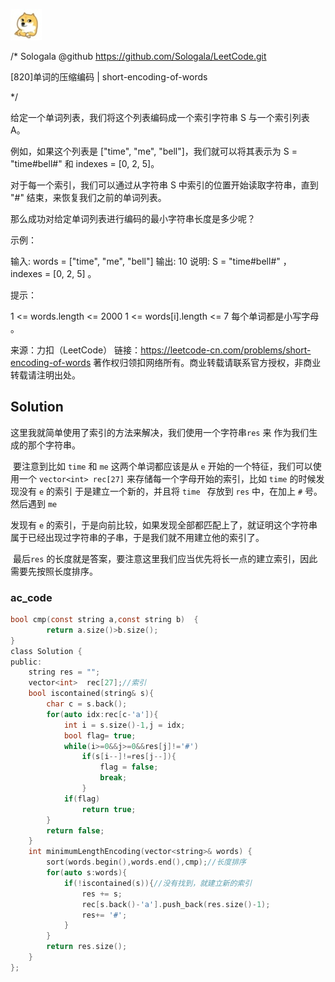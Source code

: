 ![](https://github.com/Sologala/SomeThings/blob/master/face.jpg?raw=true)

/*
    Sologala   @github    https://github.com/Sologala/LeetCode.git

   [820]单词的压缩编码
     |     short-encoding-of-words

*/

给定一个单词列表，我们将这个列表编码成一个索引字符串 S 与一个索引列表 A。

例如，如果这个列表是 ["time", "me", "bell"]，我们就可以将其表示为 S = "time#bell#" 和 indexes = [0, 2, 5]。

对于每一个索引，我们可以通过从字符串 S 中索引的位置开始读取字符串，直到 "#" 结束，来恢复我们之前的单词列表。

那么成功对给定单词列表进行编码的最小字符串长度是多少呢？

 

示例：

输入: words = ["time", "me", "bell"]
输出: 10
说明: S = "time#bell#" ， indexes = [0, 2, 5] 。


提示：

1 <= words.length <= 2000
1 <= words[i].length <= 7
每个单词都是小写字母 。

来源：力扣（LeetCode）
链接：https://leetcode-cn.com/problems/short-encoding-of-words
著作权归领扣网络所有。商业转载请联系官方授权，非商业转载请注明出处。

## **Solution** 

​	这里我就简单使用了索引的方法来解决，我们使用一个字符串`res` 来 作为我们生成的那个字符串。

​	要注意到比如 `time` 和 `me` 这两个单词都应该是从 `e` 开始的一个特征，我们可以使用一个 `vector<int> rec[27]`  来存储每一个字母开始的索引，比如 `time` 的时候发现没有 `e` 的索引 于是建立一个新的，并且将 `time ` 存放到 `res` 中，在加上 `#` 号。然后遇到 `me`

发现有 `e` 的索引，于是向前比较，如果发现全部都匹配上了，就证明这个字符串属于已经出现过字符串的子串，于是我们就不用建立他的索引了。

​	最后`res` 的长度就是答案，要注意这里我们应当优先将长一点的建立索引，因此需要先按照长度排序。

###  **ac_code**
```c
bool cmp(const string a,const string b)  {
        return a.size()>b.size();
}
class Solution {
public:
    string res = "";
    vector<int>  rec[27];//索引
    bool iscontained(string& s){
        char c = s.back();
        for(auto idx:rec[c-'a']){
            int i = s.size()-1,j = idx;
            bool flag= true;
            while(i>=0&&j>=0&&res[j]!='#')
                if(s[i--]!=res[j--]){
                    flag = false;
                    break;
                }
            if(flag)
                return true;
        }
        return false;
    }
    int minimumLengthEncoding(vector<string>& words) {
        sort(words.begin(),words.end(),cmp);//长度排序
        for(auto s:words){
            if(!iscontained(s)){//没有找到，就建立新的索引
                res += s;
                rec[s.back()-'a'].push_back(res.size()-1);
                res+= '#';
            }
        }
        return res.size();
    }
};
```